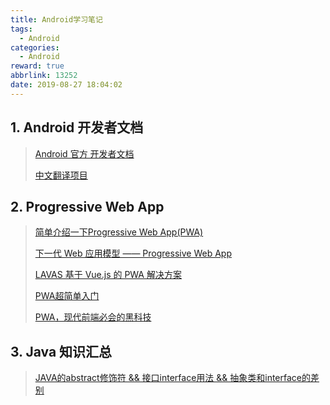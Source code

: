 ```yaml
---
title: Android学习笔记
tags:
  - Android
categories:
  - Android
reward: true
abbrlink: 13252
date: 2019-08-27 18:04:02
---
```


## 1. Android 开发者文档

> [Android 官方 开发者文档](https://developer.android.com/)
>
> [中文翻译项目](hukai.me/android-training-course-in-chinese/index.html)

## 2. Progressive Web App

> [简单介绍一下Progressive Web App(PWA)](https://juejin.im/post/5a6c86e451882573505174e7)
>
> [下一代 Web 应用模型 —— Progressive Web App](https://huangxuan.me/2017/02/09/nextgen-web-pwa/)
>
> [LAVAS 基于 Vue.js 的 PWA 解决方案](https://lavas.baidu.com/)
>
> [PWA超简单入门](https://juejin.im/post/5abba6a7f265da239706ec60)
>
> [PWA，现代前端必会的黑科技](https://zhuanlan.zhihu.com/p/40236256)

## 3. Java 知识汇总

> [JAVA的abstract修饰符 && 接口interface用法 && 抽象类和interface的差别](https://blog.csdn.net/zhandoushi1982/article/details/8458081)


